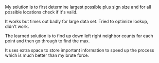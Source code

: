My solution is to first determine largest possible plus sign size and for all possible locations check if it's valid.

It works but times out badly for large data set. Tried to optimize lookup, didn't work.

The learned solution is to find up down left right neighbor counts for each point and then go through to find the max.

It uses extra space to store important information to speed up the process which is much better than my brute force.

